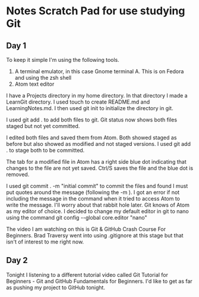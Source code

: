 # Notes Scratch Pad for use studying Git

## Day 1

To keep it simple I'm using the following tools.

1. A terminal emulator, in this case Gnome terminal
  A. This is on Fedora and using the zsh shell
2. Atom text editor

I have a Projects directory in my home directory. In that directory I made a LearnGit directory. I used touch to create README.md and LearningNotes.md. I then used git init to initialize the directory in git.

I used git add . to add both files to git. Git status now shows both files staged but not yet committed.

I edited both files and saved them from Atom. Both showed staged as before but also showed as modified and not staged versions. I used git add . to stage both to be committed.

The tab for a modified file in Atom has a right side blue dot indicating that changes to the file are not yet saved. Ctrl/S saves the file and the blue dot is removed.

I used git commit . -m "initial commit" to commit the files and found I must put quotes around the message (following the -m ). I got an error if not including the message in the command when it tried to access Atom to write the message. I'll worry about that rabbit hole later. Git knows of Atom as my editor of choice. I decided to change my default editor in git to nano using the command git config --global core.editor "nano"

The video I am watching on this is Git & GitHub Crash Course For Beginners. Brad Traversy went into using .gitignore at this stage but that isn't of interest to me right now.

## Day 2

Tonight I listening to a different tutorial video called Git Tutorial for Beginners - Git and GitHub Fundamentals for Beginners. I'd like to get as far as pushing my project to GitHub tonight. 

